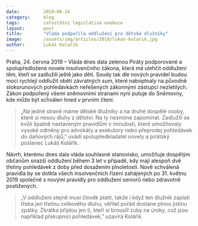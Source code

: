 ```yaml
---
date:         2019-06-24
category:     blog
tags:         celostátní legislativa exekuce
layout:       post
title:        "Vláda podpořila oddlužení pro dětské dlužníky"
image:        /assets/img/articles/2019/lukas-kolarik.jpg
author:       Lukáš Kolařík
---
```


Praha, 24. června 2019 – Vláda dnes dala zelenou Piráty podporované a spolupředložené novele insolvenčního zákona, která má ulehčit oddlužení těm, kteří se zadlužili ještě jako děti. Soudy tak dle nových pravidel budou moci rychleji oddlužit oběti závratných sum, které naboptnaly na původně stokorunových pohledávkách neřešených zákonnými zástupci nezletilých. Zákon podpořený všemi sněmovními stranami nyní putuje do Sněmovny, kde může být schválen hned v prvním čtení. 

> „Na jedné straně máme dětské dlužníky a na druhé dospělé osoby, které si nesou dluhy z dětství. Na ty nesmíme zapomínat. Zadlužili se kvůli špatně nastaveným pravidlům v minulosti, které umožňovaly vysoké odměny pro advokáty a exekutory nebo přeprodej pohledávek do daňových rájů,” uvádí spolupředkladatel novely a pirátský poslanec Lukáš Kolářík.

Návrh, kterému dnes dala vláda souhlasné stanovisko, umožňuje dospělým občanům snazší oddlužení během 3 let v případě, kdy mají alespoň dvě třetiny pohledávek z doby před dosažením plnoletosti. Nově schválená pravidla by se dotkla všech insolvenčních řízení zahájených po 31. květnu 2019 společně s novými pravidly pro oddlužení seniorů nebo zdravotně postižených. 

> „V oddlužení stejně musí člověk platit, takže i když ten dlužník zaplatí třeba jen třetinu celkového dluhu, věřitel pořád dostane plnou jistinu zpátky. Zkrátka přijdou jen ti, kteří si brousili zuby na úroky, což jsou například překupníci pohledávek,” uzavírá Kolářík.
